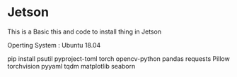 # Jetson

This is a Basic this and code to install thing in Jetson

Operting System : Ubuntu 18.04

pip install psutil pyproject-toml torch opencv-python pandas requests Pillow torchvision pyyaml tqdm matplotlib seaborn 
